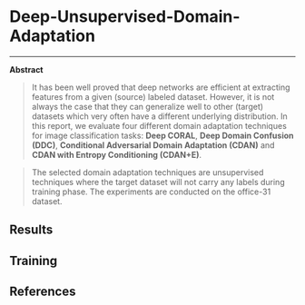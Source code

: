 # Deep-Unsupervised-Domain-Adaptation

---

**Abstract**

> It has been well proved that deep networks are efficient at extracting features from a given (source) labeled dataset.
However, it is not always the case that they can generalize well to other (target) datasets which very often have a different underlying distribution. In this report, we evaluate four different domain adaptation techniques for image classification tasks: **Deep CORAL**, **Deep Domain Confusion (DDC)**, **Conditional Adversarial Domain Adaptation (CDAN)** and **CDAN with Entropy Conditioning (CDAN+E)**. 

> The selected domain adaptation techniques are unsupervised techniques where the target dataset will not carry any labels during training phase. The experiments are conducted on the office-31 dataset.

**Results**
---

**Training**
---

**References**
---
